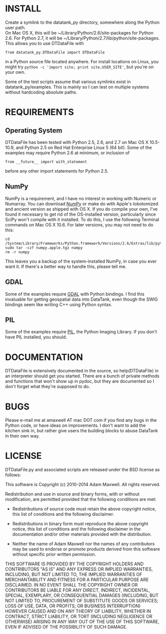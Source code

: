 INSTALL
=======

Create a symlink to the datatank_py directory, somewhere along the Python user path.  
On Mac OS X, this will be ~/Library/Python/2.6/site-packages for Python 2.6.  For
Python 2.7, it will be ~/Library/Python/2.7/lib/python/site-packages. This
allows you to use DTDataFile with 

    from datatank_py.DTDataFile import DTDataFile

in a Python source file located anywhere.  For install locations on Linux, you might
try `python -c 'import site; print site.USER_SITE'`, but you're on your own.

Some of the test scripts assume that various symlinks exist in datatank_py/examples.
This is mainly so I can test on multiple systems without hardcoding absolute paths.

REQUIREMENTS
============

Operating System
----------------

DTDataFile has been tested with Python 2.5, 2.6, and 2.7 on Mac OS X 10.5-10.9, and
Python 2.5 on Red Hat Enterprise Linux 5 (64 bit).  Some of the examples may
require Python 2.6 at minimum, or inclusion of 

    from __future__ import with_statement

before any other import statements for Python 2.5.

NumPy
-----

NumPy is a requirement, and I have no interest in working with Numeric or Numarray.
You can download [NumPy](http://numpy.scipy.org/) or make do with Apple's lobotomized
and ancient version as shipped with OS X.  If you do compile your own, I've found it
necessary to get rid of the OS-installed version, particularly since SciPy won't
compile with it installed.  To do this, I use the following Terminal commands on
Mac OS X 10.6. For later versions, you may not need to do this:

    cd /System/Library/Frameworks/Python.framework/Versions/2.6/Extras/lib/python
    sudo tar -czf numpy.apple.tgz numpy
    rm -r numpy

This leaves you a backup of the system-installed NumPy, in case you ever want it.
If there's a better way to handle this, please tell me.

GDAL
----

Some of the examples require [GDAL](http://www.gdal.org/) with Python bindings. 
I find this invaluable for getting geospatial data into DataTank, even though 
the SWIG bindings seem like writing C++ using Python syntax.

PIL
---

Some of the examples require [PIL](http://www.pythonware.com/products/pil/), 
the Python Imaging Library. If you don't have PIL installed, you should.

DOCUMENTATION
=============

DTDataFile is extensively documented in the source, so help(DTDataFile) in an
interpreter should get you started.  There are a bunch of private methods and
functions that won't show up in pydoc, but they are documented so I don't forget
what they're supposed to do.

BUGS
====

Please e-mail me at amaxwell AT mac DOT com if you find any bugs in the Python
code, or have ideas on improvements.  I don't want to add the kitchen sink in, but
rather give users the building blocks to abuse DataTank in their own way.

LICENSE
=======

DTDataFile.py and associated scripts are released under the BSD license as follows:

This software is Copyright (c) 2010-2014
Adam Maxwell. All rights reserved.

Redistribution and use in source and binary forms, with or without
modification, are permitted provided that the following conditions
are met:

- Redistributions of source code must retain the above copyright notice, this list of conditions and the following disclaimer.

- Redistributions in binary form must reproduce the above copyright notice, this list of conditions and the following disclaimer in the documentation and/or other materials provided with the distribution.

- Neither the name of Adam Maxwell nor the names of any contributors may be used to endorse or promote products derived from this software without specific prior written permission.

THIS SOFTWARE IS PROVIDED BY THE COPYRIGHT HOLDERS AND CONTRIBUTORS
"AS IS" AND ANY EXPRESS OR IMPLIED WARRANTIES, INCLUDING, BUT NOT
LIMITED TO, THE IMPLIED WARRANTIES OF MERCHANTABILITY AND FITNESS FOR
A PARTICULAR PURPOSE ARE DISCLAIMED. IN NO EVENT SHALL THE COPYRIGHT
OWNER OR CONTRIBUTORS BE LIABLE FOR ANY DIRECT, INDIRECT, INCIDENTAL,
SPECIAL, EXEMPLARY, OR CONSEQUENTIAL DAMAGES (INCLUDING, BUT NOT
LIMITED TO, PROCUREMENT OF SUBSTITUTE GOODS OR SERVICES; LOSS OF USE,
DATA, OR PROFITS; OR BUSINESS INTERRUPTION) HOWEVER CAUSED AND ON ANY
THEORY OF LIABILITY, WHETHER IN CONTRACT, STRICT LIABILITY, OR TORT
(INCLUDING NEGLIGENCE OR OTHERWISE) ARISING IN ANY WAY OUT OF THE USE
OF THIS SOFTWARE, EVEN IF ADVISED OF THE POSSIBILITY OF SUCH DAMAGE.


